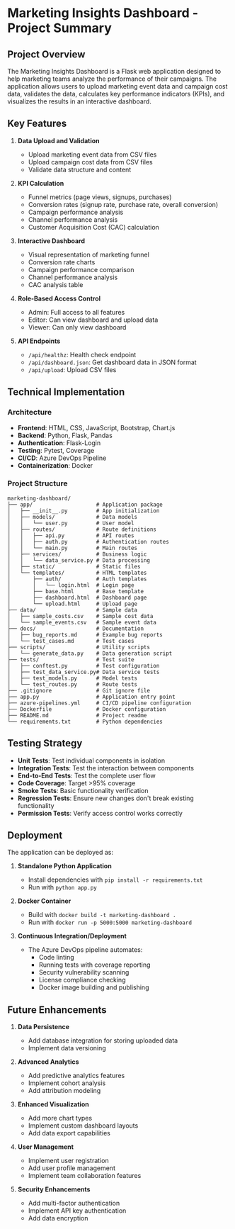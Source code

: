 # Marketing Insights Dashboard - Project Summary

## Project Overview

The Marketing Insights Dashboard is a Flask web application designed to help marketing teams analyze the performance of their campaigns. The application allows users to upload marketing event data and campaign cost data, validates the data, calculates key performance indicators (KPIs), and visualizes the results in an interactive dashboard.

## Key Features

1. **Data Upload and Validation**
   - Upload marketing event data from CSV files
   - Upload campaign cost data from CSV files
   - Validate data structure and content

2. **KPI Calculation**
   - Funnel metrics (page views, signups, purchases)
   - Conversion rates (signup rate, purchase rate, overall conversion)
   - Campaign performance analysis
   - Channel performance analysis
   - Customer Acquisition Cost (CAC) calculation

3. **Interactive Dashboard**
   - Visual representation of marketing funnel
   - Conversion rate charts
   - Campaign performance comparison
   - Channel performance analysis
   - CAC analysis table

4. **Role-Based Access Control**
   - Admin: Full access to all features
   - Editor: Can view dashboard and upload data
   - Viewer: Can only view dashboard

5. **API Endpoints**
   - `/api/healthz`: Health check endpoint
   - `/api/dashboard.json`: Get dashboard data in JSON format
   - `/api/upload`: Upload CSV files

## Technical Implementation

### Architecture

- **Frontend**: HTML, CSS, JavaScript, Bootstrap, Chart.js
- **Backend**: Python, Flask, Pandas
- **Authentication**: Flask-Login
- **Testing**: Pytest, Coverage
- **CI/CD**: Azure DevOps Pipeline
- **Containerization**: Docker

### Project Structure

```
marketing-dashboard/
├── app/                    # Application package
│   ├── __init__.py         # App initialization
│   ├── models/             # Data models
│   │   └── user.py         # User model
│   ├── routes/             # Route definitions
│   │   ├── api.py          # API routes
│   │   ├── auth.py         # Authentication routes
│   │   └── main.py         # Main routes
│   ├── services/           # Business logic
│   │   └── data_service.py # Data processing
│   ├── static/             # Static files
│   └── templates/          # HTML templates
│       ├── auth/           # Auth templates
│       │   └── login.html  # Login page
│       ├── base.html       # Base template
│       ├── dashboard.html  # Dashboard page
│       └── upload.html     # Upload page
├── data/                   # Sample data
│   ├── sample_costs.csv    # Sample cost data
│   └── sample_events.csv   # Sample event data
├── docs/                   # Documentation
│   ├── bug_reports.md      # Example bug reports
│   └── test_cases.md       # Test cases
├── scripts/                # Utility scripts
│   └── generate_data.py    # Data generation script
├── tests/                  # Test suite
│   ├── conftest.py         # Test configuration
│   ├── test_data_service.py# Data service tests
│   ├── test_models.py      # Model tests
│   └── test_routes.py      # Route tests
├── .gitignore              # Git ignore file
├── app.py                  # Application entry point
├── azure-pipelines.yml     # CI/CD pipeline configuration
├── Dockerfile              # Docker configuration
├── README.md               # Project readme
└── requirements.txt        # Python dependencies
```

## Testing Strategy

- **Unit Tests**: Test individual components in isolation
- **Integration Tests**: Test the interaction between components
- **End-to-End Tests**: Test the complete user flow
- **Code Coverage**: Target >95% coverage
- **Smoke Tests**: Basic functionality verification
- **Regression Tests**: Ensure new changes don't break existing functionality
- **Permission Tests**: Verify access control works correctly

## Deployment

The application can be deployed as:

1. **Standalone Python Application**
   - Install dependencies with `pip install -r requirements.txt`
   - Run with `python app.py`

2. **Docker Container**
   - Build with `docker build -t marketing-dashboard .`
   - Run with `docker run -p 5000:5000 marketing-dashboard`

3. **Continuous Integration/Deployment**
   - The Azure DevOps pipeline automates:
     - Code linting
     - Running tests with coverage reporting
     - Security vulnerability scanning
     - License compliance checking
     - Docker image building and publishing

## Future Enhancements

1. **Data Persistence**
   - Add database integration for storing uploaded data
   - Implement data versioning

2. **Advanced Analytics**
   - Add predictive analytics features
   - Implement cohort analysis
   - Add attribution modeling

3. **Enhanced Visualization**
   - Add more chart types
   - Implement custom dashboard layouts
   - Add data export capabilities

4. **User Management**
   - Implement user registration
   - Add user profile management
   - Implement team collaboration features

5. **Security Enhancements**
   - Add multi-factor authentication
   - Implement API key authentication
   - Add data encryption
